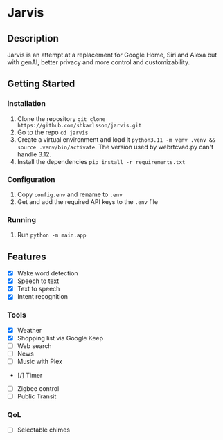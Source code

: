 # Jarvis

## Description

Jarvis is an attempt at a replacement for Google Home, Siri and Alexa but with genAI, better privacy and more control and customizability.

## Getting Started

### Installation

1. Clone the repository `git clone https://github.com/shkarlsson/jarvis.git`
2. Go to the repo `cd jarvis` 
3. Create a virtual environment and load it `python3.11 -m venv .venv && source .venv/bin/activate`. The version used by webrtcvad.py can't handle 3.12.
4. Install the dependencies `pip install -r requirements.txt`

### Configuration

1. Copy `config.env` and rename to `.env`
2. Get and add the required API keys to the `.env` file

### Running

1. Run `python -m main.app`

## Features

- [x] Wake word detection
- [x] Speech to text
- [x] Text to speech
- [x] Intent recognition

### Tools

- [x] Weather
- [x] Shopping list via Google Keep
- [ ] Web search
- [ ] News
- [ ] Music with Plex
- [/] Timer
- [ ] Zigbee control
- [ ] Public Transit

### QoL

- [ ] Selectable chimes

